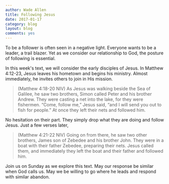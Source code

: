 ```yaml
---
author: Wade Allen
title: Following Jesus
date: 2017-01-17
category: blog
layout: blog
comments: yes
---
```

 
To be a follower is often seen in a negative light. Everyone wants to be a leader, a trail blazer. Yet as we consider our relationship to God, the posture of following is essential.

In this week's text, we will consider the early disciples of Jesus. In Matthew 4:12-23, Jesus leaves his hometown and begins his ministry. Almost immediately, he invites others to join in His mission. 

>(Matthew 4:18-20 NIV) As Jesus was walking beside the Sea of Galilee, he saw two brothers, Simon called Peter and his brother Andrew. They were casting a net into the lake, for they were fishermen. “Come, follow me,” Jesus said, “and I will send you out to fish for people.” At once they left their nets and followed him.

No hesitation on their part. They simply drop what they are doing and follow Jesus. Just a few verses later,

>(Matthew 4:21-22 NIV) Going on from there, he saw two other brothers, James son of Zebedee and his brother John. They were in a boat with their father Zebedee, preparing their nets. Jesus called them, and immediately they left the boat and their father and followed him.

Join us on Sunday as we explore this text. May our response be similar when God calls us. May we be willing to go where he leads and respond with similar abandon. 

